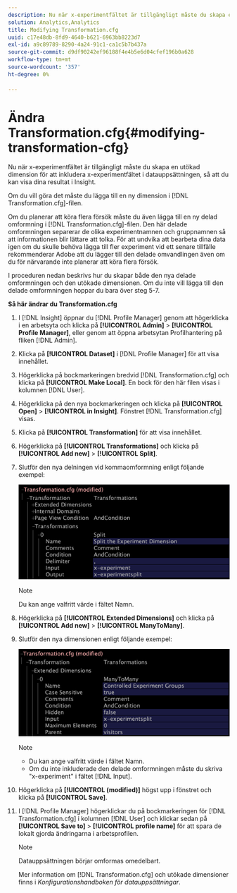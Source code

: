 ```yaml
---
description: Nu när x-experimentfältet är tillgängligt måste du skapa en utökad dimension för att inkludera x-experimentfältet i datauppsättningen, så att du kan visa dina resultat i Insight.
solution: Analytics,Analytics
title: Modifying Transformation.cfg
uuid: c17e48db-8fd9-4640-b621-6963bb8223d7
exl-id: a9c89789-8290-4a24-91c1-ca1c5b7b437a
source-git-commit: d9df90242ef96188f4e4b5e6d04cfef196b0a628
workflow-type: tm+mt
source-wordcount: '357'
ht-degree: 0%

---
```


# Ändra Transformation.cfg{#modifying-transformation-cfg}

Nu när x-experimentfältet är tillgängligt måste du skapa en utökad dimension för att inkludera x-experimentfältet i datauppsättningen, så att du kan visa dina resultat i Insight.

Om du vill göra det måste du lägga till en ny dimension i [!DNL Transformation.cfg]-filen.

Om du planerar att köra flera försök måste du även lägga till en ny delad omformning i [!DNL Transformation.cfg]-filen. Den här delade omformningen separerar de olika experimentnamnen och gruppnamnen så att informationen blir lättare att tolka. För att undvika att bearbeta dina data igen om du skulle behöva lägga till fler experiment vid ett senare tillfälle rekommenderar Adobe att du lägger till den delade omvandlingen även om du för närvarande inte planerar att köra flera försök.

I proceduren nedan beskrivs hur du skapar både den nya delade omformningen och den utökade dimensionen. Om du inte vill lägga till den delade omformningen hoppar du bara över steg 5-7.

**Så här ändrar du Transformation.cfg**

1. I [!DNL Insight] öppnar du [!DNL Profile Manager] genom att högerklicka i en arbetsyta och klicka på **[!UICONTROL Admin]** > **[!UICONTROL Profile Manager]**, eller genom att öppna arbetsytan Profilhantering på fliken [!DNL Admin].
1. Klicka på **[!UICONTROL Dataset]** i [!DNL Profile Manager] för att visa innehållet.
1. Högerklicka på bockmarkeringen bredvid [!DNL Transformation.cfg] och klicka på **[!UICONTROL Make Local]**. En bock för den här filen visas i kolumnen [!DNL User].
1. Högerklicka på den nya bockmarkeringen och klicka på **[!UICONTROL Open]** > **[!UICONTROL in Insight]**. Fönstret [!DNL Transformation.cfg] visas.
1. Klicka på **[!UICONTROL Transformation]** för att visa innehållet.
1. Högerklicka på **[!UICONTROL Transformations]** och klicka på **[!UICONTROL Add new]** > **[!UICONTROL Split]**.
1. Slutför den nya delningen vid kommaomformning enligt följande exempel:

   ![Steginformation](assets/New_split_transformation.png)

   >[!NOTE]
   >
   >Du kan ange valfritt värde i fältet Namn.

1. Högerklicka på **[!UICONTROL Extended Dimensions]** och klicka på **[!UICONTROL Add new]** > **[!UICONTROL ManyToMany]**.
1. Slutför den nya dimensionen enligt följande exempel:

   ![Steginformation](assets/New_Dimension_controlled_experiment_groups.png)

   >[!NOTE]
   >
   >* Du kan ange valfritt värde i fältet Namn.
   >* Om du inte inkluderade den delade omformningen måste du skriva &quot;x-experiment&quot; i fältet [!DNL Input].


1. Högerklicka på **[!UICONTROL (modified)]** högst upp i fönstret och klicka på **[!UICONTROL Save]**.
1. I [!DNL Profile Manager] högerklickar du på bockmarkeringen för [!DNL Transformation.cfg] i kolumnen [!DNL User] och klickar sedan på **[!UICONTROL Save to]** > **[!UICONTROL profile name]** för att spara de lokalt gjorda ändringarna i arbetsprofilen.

   >[!NOTE]
   >
   >Datauppsättningen börjar omformas omedelbart.

   Mer information om [!DNL Transformation.cfg] och utökade dimensioner finns i *Konfigurationshandboken för datauppsättningar*.
